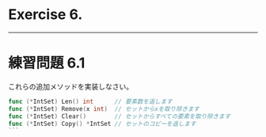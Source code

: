 # Exercise 6.

---
# 練習問題 6.1
これらの追加メソッドを実装しなさい。

````go
func (*IntSet) Len() int      // 要素数を返します
func (*IntSet) Remove(x int)  // セットからxを取り除きます
func (*IntSet) Clear()        // セットからすべての要素を取り除きます
func (*IntSet) Copy() *IntSet // セットのコピーを返します
```
